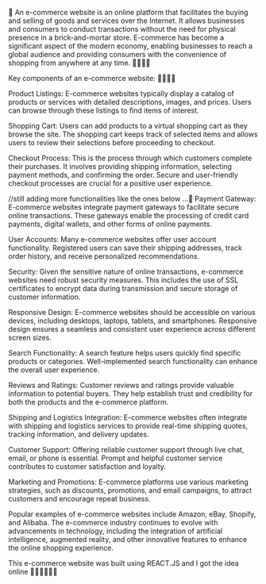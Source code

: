 🛒 An e-commerce website is an online platform that facilitates the buying and selling of goods and services over the Internet. It allows businesses and consumers to conduct transactions without the need for physical presence in a brick-and-mortar store. E-commerce has become a significant aspect of the modern economy, enabling businesses to reach a global audience and providing consumers with the convenience of shopping from anywhere at any time. 🛒🛒🛒🛒

Key components of an e-commerce website: 👋🏼👋🏼

Product Listings: E-commerce websites typically display a catalog of products or services with detailed descriptions, images, and prices. Users can browse through these listings to find items of interest.

Shopping Cart: Users can add products to a virtual shopping cart as they browse the site. The shopping cart keeps track of selected items and allows users to review their selections before proceeding to checkout.

Checkout Process: This is the process through which customers complete their purchases. It involves providing shipping information, selecting payment methods, and confirming the order. Secure and user-friendly checkout processes are crucial for a positive user experience.

//still adding more functionalities like the ones below ...📌
Payment Gateway: E-commerce websites integrate payment gateways to facilitate secure online transactions. These gateways enable the processing of credit card payments, digital wallets, and other forms of online payments.

User Accounts: Many e-commerce websites offer user account functionality. Registered users can save their shipping addresses, track order history, and receive personalized recommendations.

Security: Given the sensitive nature of online transactions, e-commerce websites need robust security measures. This includes the use of SSL certificates to encrypt data during transmission and secure storage of customer information.

Responsive Design: E-commerce websites should be accessible on various devices, including desktops, laptops, tablets, and smartphones. Responsive design ensures a seamless and consistent user experience across different screen sizes.

Search Functionality: A search feature helps users quickly find specific products or categories. Well-implemented search functionality can enhance the overall user experience.

Reviews and Ratings: Customer reviews and ratings provide valuable information to potential buyers. They help establish trust and credibility for both the products and the e-commerce platform.

Shipping and Logistics Integration: E-commerce websites often integrate with shipping and logistics services to provide real-time shipping quotes, tracking information, and delivery updates.

Customer Support: Offering reliable customer support through live chat, email, or phone is essential. Prompt and helpful customer service contributes to customer satisfaction and loyalty.

Marketing and Promotions: E-commerce platforms use various marketing strategies, such as discounts, promotions, and email campaigns, to attract customers and encourage repeat business.

Popular examples of e-commerce websites include Amazon, eBay, Shopify, and Alibaba. The e-commerce industry continues to evolve with advancements in technology, including the integration of artificial intelligence, augmented reality, and other innovative features to enhance the online shopping experience.


This e-commerce website was built using REACT.JS and I got the idea online 
👋🏼👋🏼👋🏼

